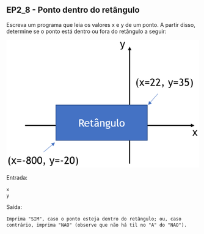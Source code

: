 ## EP2_8 - Ponto dentro do retângulo

Escreva um programa que leia os valores x e y de um ponto. A partir disso, determine se o ponto está dentro ou fora do retângulo a seguir:

<img src="../../assets/EP2_8.png" />

Entrada:
```
x
y
```
Saída:
```
Imprima "SIM", caso o ponto esteja dentro do retângulo; ou, caso contrário, imprima "NAO" (observe que não há til no "A" do "NAO").
```
